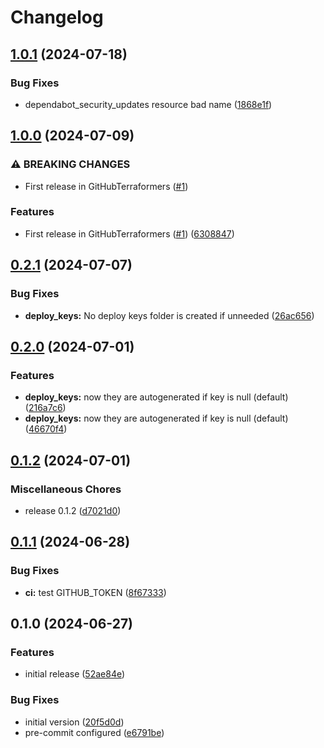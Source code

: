 # Changelog

## [1.0.1](https://github.com/GitHubTerraformers/terraform-github-repository/compare/v1.0.0...v1.0.1) (2024-07-18)


### Bug Fixes

* dependabot_security_updates resource bad name ([1868e1f](https://github.com/GitHubTerraformers/terraform-github-repository/commit/1868e1f5fda6c6f7c23acffb91c02b618731c039))

## [1.0.0](https://github.com/GitHubTerraformers/terraform-github-repository/compare/v0.2.1...v1.0.0) (2024-07-09)


### ⚠ BREAKING CHANGES

* First release in GitHubTerraformers ([#1](https://github.com/GitHubTerraformers/terraform-github-repository/issues/1))

### Features

* First release in GitHubTerraformers ([#1](https://github.com/GitHubTerraformers/terraform-github-repository/issues/1)) ([6308847](https://github.com/GitHubTerraformers/terraform-github-repository/commit/6308847d9ee1768173b19642660d097e3eeb9bb4))

## [0.2.1](https://github.com/vmvarela/terraform-github-repository/compare/v0.2.0...v0.2.1) (2024-07-07)


### Bug Fixes

* **deploy_keys:** No deploy keys folder is created if unneeded ([26ac656](https://github.com/vmvarela/terraform-github-repository/commit/26ac6566bc5c8c2873651cbf26a6812267bfcd81))

## [0.2.0](https://github.com/vmvarela/terraform-github-repository/compare/v0.1.2...v0.2.0) (2024-07-01)


### Features

* **deploy_keys:** now they are autogenerated if key is null (default) ([216a7c6](https://github.com/vmvarela/terraform-github-repository/commit/216a7c6456a10befb21c5c4985791a053ac3a95e))
* **deploy_keys:** now they are autogenerated if key is null (default) ([46670f4](https://github.com/vmvarela/terraform-github-repository/commit/46670f44a8590b5290051a1d9e2598ff288ba70d))

## [0.1.2](https://github.com/vmvarela/terraform-github-repository/compare/v0.1.1...v0.1.2) (2024-07-01)


### Miscellaneous Chores

* release 0.1.2 ([d7021d0](https://github.com/vmvarela/terraform-github-repository/commit/d7021d006e77252c992c6c67684bffe59f565975))

## [0.1.1](https://github.com/vmvarela/terraform-github-repository/compare/v0.1.0...v0.1.1) (2024-06-28)


### Bug Fixes

* **ci:** test GITHUB_TOKEN ([8f67333](https://github.com/vmvarela/terraform-github-repository/commit/8f6733340f460e3d82fa9191bfee2c34b9380b93))

## 0.1.0 (2024-06-27)


### Features

* initial release ([52ae84e](https://github.com/vmvarela/terraform-github-repository/commit/52ae84e86824ad0b5b2e266db636184164638daa))


### Bug Fixes

* initial version ([20f5d0d](https://github.com/vmvarela/terraform-github-repository/commit/20f5d0d04300b9eb607a5c410ad8553dd1df0ff0))
* pre-commit configured ([e6791be](https://github.com/vmvarela/terraform-github-repository/commit/e6791bea1df0faee4636392d0d8d552eb5c2dd5a))
